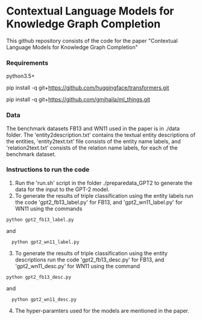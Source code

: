 # Contextual Language Models for Knowledge Graph Completion

This github repository consists of the code for the paper "Contextual Language Models for Knowledge Graph Completion"

### Requirements 
  python3.5+
  
  pip install -q git+https://github.com/huggingface/transformers.git
  
  pip install -q git+https://github.com/gmihaila/ml_things.git
  
 ### Data
  
  The benchmark datasets FB13 and WN11 used in the paper is in ./data folder. The 'entity2description.txt' contains the textual entity descriptions of the entities, 'entity2text.txt' file consists of the entity name labels, and 'relation2text.txt' consists of the relation name labels, for each of the benchmark dataset.
  
  ### Instructions to run the code
  
  1. Run the 'run.sh' script in the folder ./preparedata_GPT2 to generate the data for the input to the GPT-2 model.
  2. To generate the results of triple classification using the entity labels run the code 'gpt2_fb13_label.py' for FB13, and 'gpt2_wn11_label.py' for WN11 using the commands 
  ```
  python gpt2_fb13_label.py
```
and 
```
  python gpt2_wn11_label.py
``` 
  3. To generate the results of triple classification using the entity descriptions run the code 'gpt2_fb13_desc.py' for FB13, and 'gpt2_wn11_desc.py' for WN11 using the command 
  ```
  python gpt2_fb13_desc.py 
```
and 
```
  python gpt2_wn11_desc.py
```
4. The hyper-paramters used for the models are mentioned in the paper.


